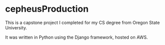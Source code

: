 # cepheusProduction

This is a capstone project I completed for my CS degree from Oregon State University.

It was written in Python using the Django framework, hosted on AWS.
